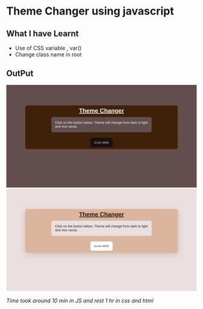 # Theme Changer using javascript


## What I have Learnt
- Use of CSS variable , var()
- Change class name in root

## OutPut
![Theme Changer light](./dark.png)
![Theme Changer Dark](./light.png)


*Time took around 10 min in JS and rest 1 hr in css and html*